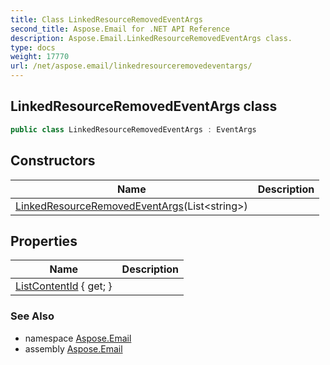 ```yaml
---
title: Class LinkedResourceRemovedEventArgs
second_title: Aspose.Email for .NET API Reference
description: Aspose.Email.LinkedResourceRemovedEventArgs class. 
type: docs
weight: 17770
url: /net/aspose.email/linkedresourceremovedeventargs/
---
```

## LinkedResourceRemovedEventArgs class

```csharp
public class LinkedResourceRemovedEventArgs : EventArgs
```

## Constructors

| Name | Description |
| --- | --- |
| [LinkedResourceRemovedEventArgs](linkedresourceremovedeventargs/)(List&lt;string&gt;) |  |

## Properties

| Name | Description |
| --- | --- |
| [ListContentId](../../aspose.email/linkedresourceremovedeventargs/listcontentid/) { get; } |  |

### See Also

* namespace [Aspose.Email](../../aspose.email/)
* assembly [Aspose.Email](../../)


